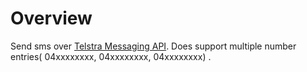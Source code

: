 # Overview

Send sms over [Telstra Messaging API](https://dev.telstra.com/content/messaging-api). 
Does support multiple number entries( 04xxxxxxxx, 04xxxxxxxx, 04xxxxxxxx) .
